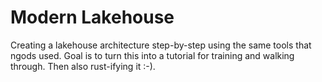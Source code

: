 # Modern Lakehouse

Creating a lakehouse architecture step-by-step using the same tools that ngods used. Goal is to turn this into a tutorial for training and walking through. Then also rust-ifying it :-).
